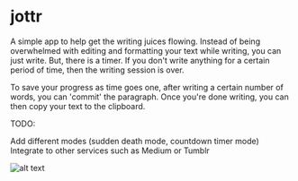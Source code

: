 # jottr

A simple app to help get the writing juices flowing. Instead of being overwhelmed with editing and formatting your text while writing,
you can just write. But, there is a timer. If you don't write anything for a certain period of time, then the writing session is over. 

To save your progress as time goes one, after writing a certain number of words, you can 'commit' the paragraph. Once you're done
writing, you can then copy your text to the clipboard. 

TODO: 

Add different modes (sudden death mode, countdown timer mode)
Integrate to other services such as Medium or Tumblr

![alt text](https://github.com/joeldarling/suddendeath/blob/master/jottr_demo.gif "Jottr demo")
